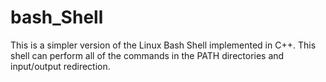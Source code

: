 bash_Shell
==========

This is a simpler version of the Linux Bash Shell implemented in C++. This shell can perform all of the commands in the PATH directories and input/output redirection.
